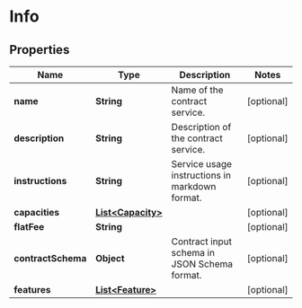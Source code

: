 
# Info

## Properties
Name | Type | Description | Notes
------------ | ------------- | ------------- | -------------
**name** | **String** | Name of the contract service. |  [optional]
**description** | **String** | Description of the contract service. |  [optional]
**instructions** | **String** | Service usage instructions in markdown format. |  [optional]
**capacities** | [**List&lt;Capacity&gt;**](Capacity.md) |  |  [optional]
**flatFee** | **String** |  |  [optional]
**contractSchema** | **Object** | Contract input schema in JSON Schema format. |  [optional]
**features** | [**List&lt;Feature&gt;**](Feature.md) |  |  [optional]



